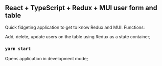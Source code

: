 ## React + TypeScript + Redux + MUI user form and table

Quick fidgeting application to get to know Redux and MUI.
Functions:

Add, delete, update users on the table using Redux as a state container;

### `yarn start`

Opens application in development mode;